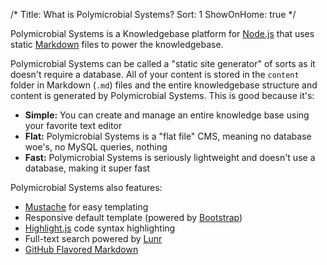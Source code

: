 /*
Title: What is Polymicrobial Systems?
Sort: 1
ShowOnHome: true
*/

Polymicrobial Systems is a Knowledgebase platform for [Node.js](http://nodejs.org) that uses static
[Markdown](http://daringfireball.net/projects/markdown) files to power the knowledgebase.

Polymicrobial Systems can be called a "static site generator" of sorts as it doesn't require a database. All
of your content is stored in the `content` folder in Markdown (`.md`) files and the entire
knowledgebase structure and content is generated by Polymicrobial Systems. This is good because it's:

* **Simple:** You can create and manage an entire knowledge base using your favorite text editor
* **Flat:** Polymicrobial Systems is a "flat file" CMS, meaning no database woe's, no MySQL queries, nothing
* **Fast:** Polymicrobial Systems is seriously lightweight and doesn't use a database, making it super fast

Polymicrobial Systems also features:

* [Mustache](http://mustache.github.io) for easy templating
* Responsive default template (powered by [Bootstrap](http://getbootstrap.com))
* [Highlight.js](http://highlightjs.org) code syntax highlighting
* Full-text search powered by [Lunr](http://lunrjs.com)
* [GitHub Flavored Markdown](https://help.github.com/articles/github-flavored-markdown)
